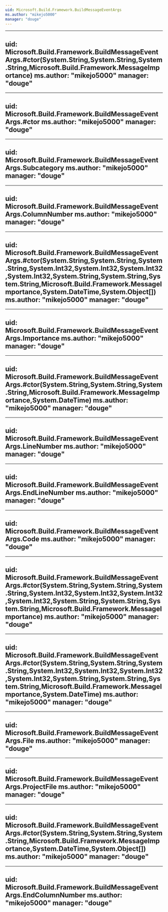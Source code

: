 ```yaml
---
uid: Microsoft.Build.Framework.BuildMessageEventArgs
ms.author: "mikejo5000"
manager: "douge"
---
```


---
uid: Microsoft.Build.Framework.BuildMessageEventArgs.#ctor(System.String,System.String,System.String,Microsoft.Build.Framework.MessageImportance)
ms.author: "mikejo5000"
manager: "douge"
---

---
uid: Microsoft.Build.Framework.BuildMessageEventArgs.#ctor
ms.author: "mikejo5000"
manager: "douge"
---

---
uid: Microsoft.Build.Framework.BuildMessageEventArgs.Subcategory
ms.author: "mikejo5000"
manager: "douge"
---

---
uid: Microsoft.Build.Framework.BuildMessageEventArgs.ColumnNumber
ms.author: "mikejo5000"
manager: "douge"
---

---
uid: Microsoft.Build.Framework.BuildMessageEventArgs.#ctor(System.String,System.String,System.String,System.Int32,System.Int32,System.Int32,System.Int32,System.String,System.String,System.String,Microsoft.Build.Framework.MessageImportance,System.DateTime,System.Object[])
ms.author: "mikejo5000"
manager: "douge"
---

---
uid: Microsoft.Build.Framework.BuildMessageEventArgs.Importance
ms.author: "mikejo5000"
manager: "douge"
---

---
uid: Microsoft.Build.Framework.BuildMessageEventArgs.#ctor(System.String,System.String,System.String,Microsoft.Build.Framework.MessageImportance,System.DateTime)
ms.author: "mikejo5000"
manager: "douge"
---

---
uid: Microsoft.Build.Framework.BuildMessageEventArgs.LineNumber
ms.author: "mikejo5000"
manager: "douge"
---

---
uid: Microsoft.Build.Framework.BuildMessageEventArgs.EndLineNumber
ms.author: "mikejo5000"
manager: "douge"
---

---
uid: Microsoft.Build.Framework.BuildMessageEventArgs.Code
ms.author: "mikejo5000"
manager: "douge"
---

---
uid: Microsoft.Build.Framework.BuildMessageEventArgs.#ctor(System.String,System.String,System.String,System.Int32,System.Int32,System.Int32,System.Int32,System.String,System.String,System.String,Microsoft.Build.Framework.MessageImportance)
ms.author: "mikejo5000"
manager: "douge"
---

---
uid: Microsoft.Build.Framework.BuildMessageEventArgs.#ctor(System.String,System.String,System.String,System.Int32,System.Int32,System.Int32,System.Int32,System.String,System.String,System.String,Microsoft.Build.Framework.MessageImportance,System.DateTime)
ms.author: "mikejo5000"
manager: "douge"
---

---
uid: Microsoft.Build.Framework.BuildMessageEventArgs.File
ms.author: "mikejo5000"
manager: "douge"
---

---
uid: Microsoft.Build.Framework.BuildMessageEventArgs.ProjectFile
ms.author: "mikejo5000"
manager: "douge"
---

---
uid: Microsoft.Build.Framework.BuildMessageEventArgs.#ctor(System.String,System.String,System.String,Microsoft.Build.Framework.MessageImportance,System.DateTime,System.Object[])
ms.author: "mikejo5000"
manager: "douge"
---

---
uid: Microsoft.Build.Framework.BuildMessageEventArgs.EndColumnNumber
ms.author: "mikejo5000"
manager: "douge"
---
